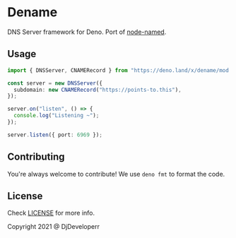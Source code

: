 # Dename

DNS Server framework for Deno. Port of [node-named](https://github.com/trevoro/node-named).

## Usage

```ts
import { DNSServer, CNAMERecord } from "https://deno.land/x/dename/mod.ts";

const server = new DNSServer({
  subdomain: new CNAMERecord("https://points-to.this"),
});

server.on("listen", () => {
  console.log("Listening ~");
});

server.listen({ port: 6969 });
```

## Contributing

You're always welcome to contribute! We use `deno fmt` to format the code.

## License

Check [LICENSE](LICENSE) for more info.

Copyright 2021 @ DjDeveloperr